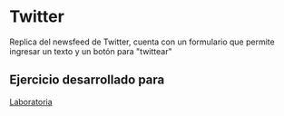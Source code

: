 # Twitter

Replica del newsfeed de Twitter, cuenta con un formulario que permite ingresar un texto y un botón para "twittear"

## Ejercicio desarrollado para
[Laboratoria](https://www.laboratoria.la/)
